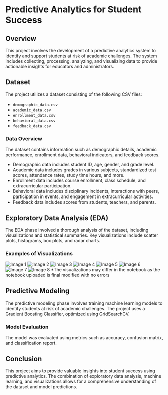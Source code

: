 

# Predictive Analytics for Student Success

## Overview

This project involves the development of a predictive analytics system to identify and support students at risk of academic challenges. The system includes collecting, processing, analyzing, and visualizing data to provide actionable insights for educators and administrators.

## Dataset

The project utilizes a dataset consisting of the following CSV files:

- `demographic_data.csv`
- `academic_data.csv`
- `enrollment_data.csv`
- `behavioral_data.csv`
- `feedback_data.csv`

### Data Overview

The dataset contains information such as demographic details, academic performance, enrollment data, behavioral indicators, and feedback scores.

- Demographic data includes student ID, age, gender, and grade level.
- Academic data includes grades in various subjects, standardized test scores, attendance rates, study time hours, and more.
- Enrollment data includes course enrollment, class schedule, and extracurricular participation.
- Behavioral data includes disciplinary incidents, interactions with peers, participation in events, and engagement in extracurricular activities.
- Feedback data includes scores from students, teachers, and parents.

## Exploratory Data Analysis (EDA)

The EDA phase involved a thorough analysis of the dataset, including visualizations and statistical summaries. Key visualizations include scatter plots, histograms, box plots, and radar charts.

### Examples of Visualizations

![Image 1](https://github.com/roshni-1/Predictive-Analytics-for-Student-Success/blob/main/Distribution%20of%20age.png)
![Image 2](https://github.com/roshni-1/Predictive-Analytics-for-Student-Success/blob/main/Grades%20boxplot.png)
![Image 3](https://github.com/roshni-1/Predictive-Analytics-for-Student-Success/blob/main/countplot%20for%20course%20enrollments.png)
![Image 4](https://github.com/roshni-1/Predictive-Analytics-for-Student-Success/blob/main/enrollmentby%20extracurricular%20participation.png)
![Image 5](https://github.com/roshni-1/Predictive-Analytics-for-Student-Success/blob/main/feedback%20score%20distribution.png)
![Image 6](https://github.com/roshni-1/Predictive-Analytics-for-Student-Success/blob/main/gender%20distribution%20pie%20chart.png)
![Image 7](https://github.com/roshni-1/Predictive-Analytics-for-Student-Success/blob/main/correlation%20heatmap.png)
![Image 8](https://github.com/roshni-1/Predictive-Analytics-for-Student-Success/blob/main/overall%20correlation.png)
 *The visualizations may differ in the notebook as the notebook uploaded is final modified with no errors

## Predictive Modeling

The predictive modeling phase involves training machine learning models to identify students at risk of academic challenges. The project uses a Gradient Boosting Classifier, optimized using GridSearchCV.

### Model Evaluation

The model was evaluated using metrics such as accuracy, confusion matrix, and classification report.

## Conclusion

This project aims to provide valuable insights into student success using predictive analytics. The combination of exploratory data analysis, machine learning, and visualizations allows for a comprehensive understanding of the dataset and model predictions.




